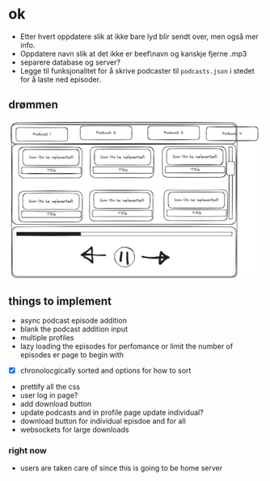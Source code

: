 # ok
- Etter hvert oppdatere slik at ikke bare lyd blir sendt over, men også mer info.
- Oppdatere navn slik at det ikke er beef\navn og kanskje fjerne .mp3
- separere database og server?
- Legge til funksjonalitet for å skrive podcaster til `podcasts.json` i stedet for å laste ned episoder.

## drømmen
![Skisse](images/skisse.jpg)


## things to implement
- async podcast episode addition
- blank the podcast addition input
- multiple profiles
- lazy loading the episodes for perfomance or limit the number of episodes er page to begin with
- [x] chronolocgically sorted and options for how to sort
- prettify all the css
- user log in page?
- add download button
- update podcasts and in profile page update individual?
- download button for individual episdoe and for all
- websockets for large downloads

### right now
- users are taken care of since this is going to be home server
